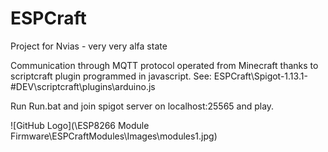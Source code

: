 # ESPCraft
Project for Nvias - very very alfa state

Communication through MQTT protocol operated from Minecraft thanks to scriptcraft plugin programmed in javascript. See: ESPCraft\Spigot-1.13.1-#DEV\scriptcraft\plugins\arduino.js

Run Run.bat and join spigot server on localhost:25565 and play.


![GitHub Logo](\ESP8266 Module Firmware\ESPCraftModules\Images\modules1.jpg)
